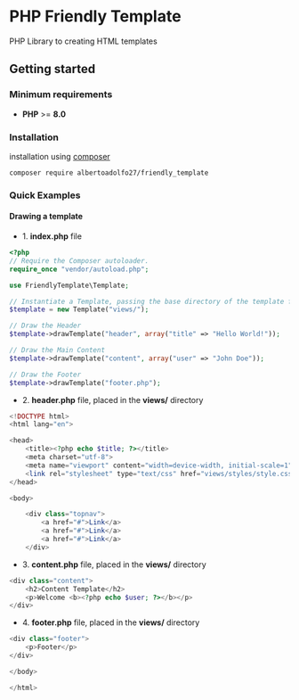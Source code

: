 # PHP Friendly Template

PHP Library to creating HTML templates

## Getting started

### Minimum requirements

- **PHP** >= **8.0**

### Installation

installation using [composer](https://getcomposer.org/)

```compose
composer require albertoadolfo27/friendly_template
````

### Quick Examples

#### Drawing a template

- 1\. **index.php** file

```php
<?php
// Require the Composer autoloader.
require_once "vendor/autoload.php";

use FriendlyTemplate\Template;

// Instantiate a Template, passing the base directory of the template files.
$template = new Template("views/");

// Draw the Header
$template->drawTemplate("header", array("title" => "Hello World!"));

// Draw the Main Content
$template->drawTemplate("content", array("user" => "John Doe"));

// Draw the Footer
$template->drawTemplate("footer.php");
```

- 2\. **header.php** file, placed in the **views/** directory

```php
<!DOCTYPE html>
<html lang="en">

<head>
    <title><?php echo $title; ?></title>
    <meta charset="utf-8">
    <meta name="viewport" content="width=device-width, initial-scale=1">
    <link rel="stylesheet" type="text/css" href="views/styles/style.css">
</head>

<body>

    <div class="topnav">
        <a href="#">Link</a>
        <a href="#">Link</a>
        <a href="#">Link</a>
    </div>
```

- 3\. **content.php** file, placed in the **views/** directory

```php
<div class="content">
    <h2>Content Template</h2>
    <p>Welcome <b><?php echo $user; ?></b></p>
</div>
```

- 4\. **footer.php** file, placed in the **views/** directory

```php
<div class="footer">
    <p>Footer</p>
</div>

</body>

</html>
```
